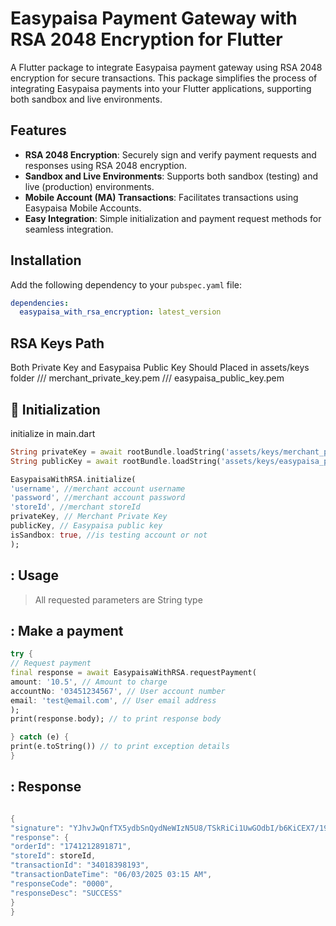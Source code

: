 # Easypaisa Payment Gateway with RSA 2048 Encryption for Flutter

A Flutter package to integrate Easypaisa payment gateway using RSA 2048 encryption for secure transactions. This package simplifies the process of integrating Easypaisa payments into your Flutter applications, supporting both sandbox and live environments.

## Features

- **RSA 2048 Encryption**: Securely sign and verify payment requests and responses using RSA 2048 encryption.
- **Sandbox and Live Environments**: Supports both sandbox (testing) and live (production) environments.
- **Mobile Account (MA) Transactions**: Facilitates transactions using Easypaisa Mobile Accounts.
- **Easy Integration**: Simple initialization and payment request methods for seamless integration.

## Installation

Add the following dependency to your `pubspec.yaml` file:

```yaml
dependencies:
  easypaisa_with_rsa_encryption: latest_version
```

##  RSA Keys Path
Both Private Key and Easypaisa Public Key Should Placed in assets/keys folder
/// merchant_private_key.pem
/// easypaisa_public_key.pem

## :hammer: Initialization
initialize in main.dart
```dart
String privateKey = await rootBundle.loadString('assets/keys/merchant_private_key.pem');
String publicKey = await rootBundle.loadString('assets/keys/easypaisa_public_key.pem');

EasypaisaWithRSA.initialize(
'username', //merchant account username
'password', //merchant account password
'storeId', //merchant storeId
privateKey, // Merchant Private Key
publicKey, // Easypaisa public key
isSandbox: true, //is testing account or not
);
```
## : Usage
>
> All requested parameters are String type
## : Make a payment
```dart
try {
// Request payment
final response = await EasypaisaWithRSA.requestPayment(
amount: '10.5', // Amount to charge
accountNo: '03451234567', // User account number
email: 'test@email.com', // User email address
);
print(response.body); // to print response body

} catch (e) {
print(e.toString()) // to print exception details
}
```
## : Response

   ```dart

{
"signature": "YJhvJwQnfTX5ydbSnQydNeWIzN5U8/TSkRiCi1UwGOdbI/b6KiCEX7/1911NzdrdsF5+CoM8OwBAhhBpLYb1kIHh4+a3s5mS2u4z0Vf2khEOLbNv4nb/o4HDBYcdqAAlHkM3akmeXHjZXdOVofz3QBdyNgKwcqlcmw2oycFqzZQB9DY9JaqUHDe6F+UVERIqtdulaLy9uSEsqZX4akPvERlS5fVmQvHDEolkym1aLyomPgOFIIGqzHRw1wYijfmITgLbDsFnkbRUf+atttmmBFdb6v9g6C/vL10+c61CcpEjdwQqzoGiWK5TXq1Z59HT0wtOadcAR6Yd29BaR49N+g==",
"response": {
"orderId": "1741212891871",
"storeId": storeId,
"transactionId": "34018398193",
"transactionDateTime": "06/03/2025 03:15 AM",
"responseCode": "0000",
"responseDesc": "SUCCESS"
  }
}

```
